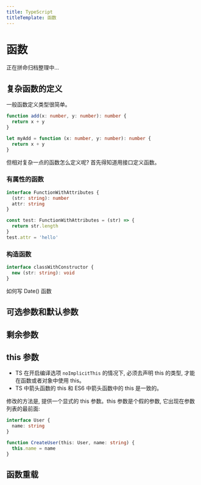 ```yaml
---
title: TypeScript
titleTemplate: 函数
---
```


# 函数

正在拼命归档整理中...

## 复杂函数的定义

一般函数定义类型很简单。

```ts
function add(x: number, y: number): number {
  return x + y
}

let myAdd = function (x: number, y: number): number {
  return x + y
}
```

但相对复杂一点的函数怎么定义呢? 首先得知道用接口定义函数。

### 有属性的函数

```ts
interface FunctionWithAttributes {
  (str: string): number
  attr: string
}

const test: FunctionWithAttributes = (str) => {
  return str.length
}
test.attr = 'hello'
```

### 构造函数

```ts
interface classWithConstructor {
  new (str: string): void
}
```

如何写 Date() 函数

## 可选参数和默认参数

## 剩余参数

## this 参数

- TS 在开启编译选项 `noImplicitThis` 的情况下, 必须去声明 this 的类型, 才能在函数或者对象中使用 this。
- TS 中箭头函数的 this 和 ES6 中箭头函数中的 this 是一致的。

修改的方法是, 提供一个显式的 this 参数。this 参数是个假的参数, 它出现在参数列表的最前面:

```ts
interface User {
  name: string
}

function CreateUser(this: User, name: string) {
  this.name = name
}
```

## 函数重载
